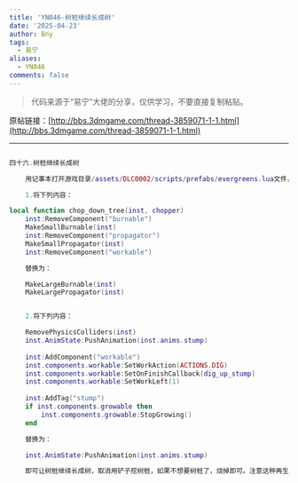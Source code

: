 ```yaml
---
title: 'YN046-树桩继续长成树'
date: '2025-04-23'
author: Bny
tags:
  - 易宁
aliases:
  - YN046
comments: false
---
```


> 代码来源于“易宁”大佬的分享，仅供学习，不要直接复制粘贴。

原帖链接：[http://bbs.3dmgame.com/thread-3859071-1-1.html](http://bbs.3dmgame.com/thread-3859071-1-1.html)

---

```lua  

四十六.树桩继续长成树	用记事本打开游戏目录/assets/DLC0002/scripts/prefabs/evergreens.lua文件，	1.将下列内容：local function chop_down_tree(inst, chopper)	inst:RemoveComponent("burnable")	MakeSmallBurnable(inst)	inst:RemoveComponent("propagator")	MakeSmallPropagator(inst)	inst:RemoveComponent("workable")	替换为：	MakeLargeBurnable(inst)	MakeLargePropagator(inst)	2.将下列内容：	RemovePhysicsColliders(inst)	inst.AnimState:PushAnimation(inst.anims.stump)		inst:AddComponent("workable")	inst.components.workable:SetWorkAction(ACTIONS.DIG)	inst.components.workable:SetOnFinishCallback(dig_up_stump)	inst.components.workable:SetWorkLeft(1)		inst:AddTag("stump")	if inst.components.growable then		inst.components.growable:StopGrowing()	end	替换为：	inst.AnimState:PushAnimation(inst.anims.stump)	即可让树桩继续长成树，取消用铲子挖树桩，如果不想要树桩了，烧掉即可。注意这种再生树不会烧成枯树，烧完只会剩一团灰。不要与“砍树无树桩”一同修改

```  

